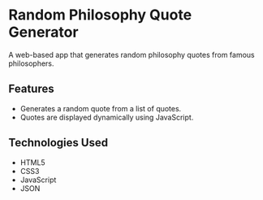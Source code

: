 # Random Philosophy Quote Generator
A web-based app that generates random philosophy quotes from famous philosophers.

## Features
- Generates a random quote from a list of quotes.
- Quotes are displayed dynamically using JavaScript.

## Technologies Used
- HTML5
- CSS3
- JavaScript
- JSON
